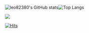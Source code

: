 ![leo82380's GitHub stats](https://github-readme-stats.vercel.app/api?username=leo82380)![Top Langs](https://github-readme-stats.vercel.app/api/top-langs/?username=leo82380&layout=compact)

<img src="https://img.shields.io/badge/unity-000000?style=flat-square&logo=unity&logoColor=FFFFFF"/>

[![Hits](https://hits.seeyoufarm.com/api/count/incr/badge.svg?url=https%3A%2F%2Fgithub.com%2Fc3nb&count_bg=%2379C83D&title_bg=%23555555&icon=&icon_color=%23E7E7E7&title=hits&edge_flat=false)](https://github.com/leo82380)
